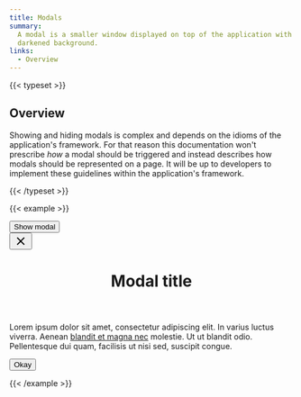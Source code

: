 ```yaml
---
title: Modals
summary:
  A modal is a smaller window displayed on top of the application with a
  darkened background.
links:
  - Overview
---
```


{{< typeset >}}

## Overview

Showing and hiding modals is complex and depends on the idioms of the
application's framework. For that reason this documentation won't prescribe
_how_ a modal should be triggered and instead describes how modals should be
represented on a page. It will be up to developers to implement these guidelines
within the application's framework.

{{< /typeset >}}

{{< example >}}

<button data-modal-trigger="example-modal" class="uw-button--filled">
  Show modal
</button>

<div
  id="example-modal"
  class="uw-modal"
  role="dialog"
  aria-hidden="true"
  aria-labelledby="example-modal__title"
  tabindex="-1">
  <div class="uw-modal__window uw-modal__window--size-md">
    <button data-modal-close="example-modal" class="uw-modal__close">
      <svg xmlns="http://www.w3.org/2000/svg" width="24" height="24" viewBox="0 0 24 24">
        <path d="M19 6.41L17.59 5 12 10.59 6.41 5 5 6.41 10.59 12 5 17.59 6.41 19 12 13.41 17.59 19 19 17.59 13.41 12z" />
        <path d="M0 0h24v24H0z" fill="none" />
      </svg>
    </button>
    <header class="uw-modal__header">
      <h1 id="example-modal__title">Modal title</h1>
    </header>
    <div class="uw-modal__body uw-prose">
      <p>
        Lorem ipsum dolor sit amet, consectetur adipiscing elit. In varius
        luctus viverra. Aenean <a href="#">blandit et magna nec</a> molestie. Ut
        ut blandit odio. Pellentesque dui quam, facilisis ut nisi sed, suscipit
        congue.
      </p>
    </div>
    <footer class="uw-modal__footer">
      <button data-modal-close="example-modal" class="uw-button--filled">Okay</button>
    </footer>
  </div>
</div>

{{< /example >}}
